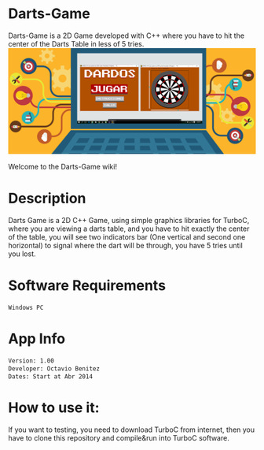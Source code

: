 # Darts-Game
Darts-Game is a 2D Game developed with C++ where you have to hit the center of the Darts Table in less of 5 tries.
![](https://raw.githubusercontent.com/obenm/Darts-Game/master/DardosBanner.png)

Welcome to the Darts-Game wiki!

# Description
Darts Game is a 2D C++ Game, using simple graphics libraries for TurboC, where you are viewing a darts table, and you have to hit exactly the center of the table, you will see two indicators bar (One vertical and second one horizontal) to signal where the dart will be through, you have 5 tries until you lost.

# Software Requirements
	Windows PC

# App Info
	Version: 1.00
	Developer: Octavio Benitez
	Dates: Start at Abr 2014

# How to use it:
If you want to testing, you need to download TurboC from internet, then you have to clone this repository and compile&run into TurboC software.
		
